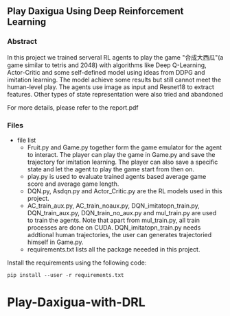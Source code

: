 ## Play Daxigua Using Deep Reinforcement Learning

### Abstract
In this project we trained serveral RL agents to play the game "合成大西瓜"(a game similar to tetris and 2048) with algorithms like Deep Q-Learning, Actor-Critic and some self-defined model using ideas from DDPG and imitation learning. The model achieve some results but still cannot meet the human-level play. The agents use image as input and Resnet18 to extract features. Other types of state representation were also tried and abandoned  

For more details, please refer to the report.pdf

### Files
* file list
    + Fruit.py and Game.py together form the game emulator for the agent to interact. The player can play the game in Game.py and save the trajectory for imitation learning. The player can also save a specific state and let the agent to play the game start from then on.
    + play.py is used to evaluate trained agents based average game score and average game length.
    + DQN.py, Asdqn.py and Actor_Critic.py are the RL models used in this project.
    + AC_train_aux.py, AC_train_noaux.py, DQN_imitatopn_train.py, DQN_train_aux.py, DQN_train_no_aux.py and mul_train.py are used to train the agents. Note that apart from mul_train.py, all train processes are done on CUDA. DQN_imitatopn_train.py needs addtional human trajectories, the user can generates trajectoried himself in Game.py.
    + requirements.txt lists all the package neeeded in this project.

Install the requirements using the following code:
```
pip install --user -r requirements.txt
```

# Play-Daxigua-with-DRL


